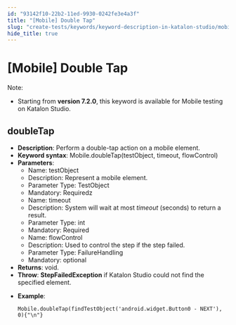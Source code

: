 ```yaml
---
id: "93142f10-22b2-11ed-9930-0242fe3e4a3f"
title: "[Mobile] Double Tap"
slug: "create-tests/keywords/keyword-description-in-katalon-studio/mobile-keywords/mobile-double-tap"
hide_title: true
---
```


# <a id="id_0" class="anchor_top_offset"/><a id="ariaid-title1" class="anchor_top_offset"/>[Mobile] Double Tap

                        
<div xmlns="http://www.w3.org/1999/xhtml" className="note note note_note" id="id_0__id"><span className="note__title">Note:</span> 
  <ul className="ul"><li className="li">
      <p className="p">Starting from <strong className="ph b">version 7.2.0</strong>, this keyword is available for Mobile testing on Katalon Studio.</p>
    </li></ul>
</div>
        

## <a id="id_0__id_1" class="anchor_top_offset"/>doubleTap

                        
<ul xmlns="http://www.w3.org/1999/xhtml" className="ul"><li className="li"> <strong className="ph b">Description</strong>: Perform a double-tap action on a mobile element.</li><li className="li"> <strong className="ph b">Keyword syntax</strong>: Mobile.doubleTap(testObject, timeout, flowControl)</li><li className="li"> <strong className="ph b">Parameters</strong>: <ul className="ul"><li className="li">Name: testObject</li><li className="li">Description: Represent a mobile element.</li><li className="li">Parameter Type: TestObject</li><li className="li">Mandatory: Requiredz</li><li className="li">Name: timeout</li><li className="li">Description: System will wait at most <em className="ph i">timeout</em> (seconds) to return a result.</li><li className="li">Parameter Type: int</li><li className="li">Mandatory: Required</li><li className="li">Name: flowControl</li><li className="li">Description: Used to control the step if the step failed.</li><li className="li">Parameter Type: FailureHandling</li><li className="li">Mandatory: optional</li></ul>   </li><li className="li"> <strong className="ph b">Returns</strong>: void.</li><li className="li"> <strong className="ph b">Throw</strong>: <strong className="ph b">StepFailedException</strong> if Katalon Studio could not find the specified element.</li><li className="li">     <p className="p"> <strong className="ph b">Example</strong>:</p>     <pre className="pre codeblock"><code>Mobile.doubleTap(findTestObject('android.widget.Button0 - NEXT'), 0){"\n"}</code></pre>   </li></ul> 
        
